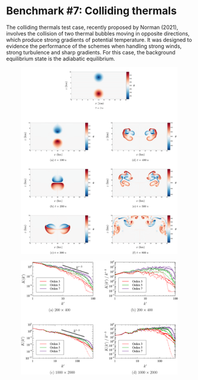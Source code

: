 # Benchmark #7: Colliding thermals

The colliding thermals test case, recently proposed by Norman (2021), involves the collision of two thermal bubbles moving in opposite directions, which produce strong gradients of potential temperature. It was designed to evidence the performance of the schemes when handling strong winds, strong turbulence and sharp gradients. For this case, the background equilibrium state is the adiabatic equilibrium.

<figure style="text-align: center;">
  <img src="colliding_thermals_evolution.png" alt="my alt text"/>
</figure>



<figure style="text-align: center;">
  <img src="colliding_thermals_spectrum.png" alt="my alt text"/>
</figure>
